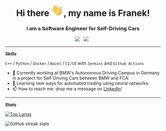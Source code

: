 <h1 align="center">Hi there <img src="https://raw.githubusercontent.com/ABSphreak/ABSphreak/master/gifs/Hi.gif" width="40px" />, my name is Franek!</h1>

<h3 align="center">I am a Software Engineer for Self-Driving Cars</h3>

<p align='center'>
<a href="https://www.linkedin.com/in/franekborowiec/"><img height="30" src="https://image.flaticon.com/icons/svg/174/174857.svg"></a>&nbsp;&nbsp;
<a href="https://github.com/FBorowiec/"><img height="30" src="https://cdn.jsdelivr.net/npm/simple-icons@3.0.1/icons/github.svg"></a>&nbsp;&nbsp;
</p>

<!-- <h3 align="center"><img src="https://media-exp1.licdn.com/dms/image/C4D16AQGQNPjTK4zAFQ/profile-displaybackgroundimage-shrink_350_1400/0/1607544429727?e=1616025600&v=beta&t=9COQ59xTWK8XmDgAdfo_LXMJYaTOh0pPhCf6pwm4cE4" /></h3> -->

---

***Skills***

`C++` / `Python` / `Docker` / `Bazel` / `CI/CD` with `Jenkins` and `Github Actions`

- 🔭 Currently working at BMW's Autonomous Driving Campus in Germany in a project for Self-Driving Cars between BMW and FCA.
- 🌱 Learning new ways for automated trading using neural networks.
- 📫 How to reach me: drop me a message on [LinkedIn](https://www.linkedin.com/in/franekborowiec/)!

---

***Stats***

[![Top Langs](https://github-readme-stats.vercel.app/api/top-langs/?username=FBorowiec&show_icons=true&hide=jupyter%20notebook&layout=compact)](https://github.com/anuraghazra/github-readme-stats)

![GitHub streak stats](https://github-readme-streak-stats.herokuapp.com/?user=FBorowiec)
